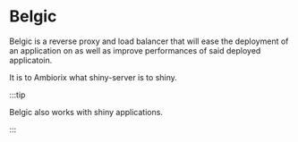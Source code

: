 # Belgic

Belgic is a reverse proxy and load balancer that will ease 
the deployment of an application on as well as improve
performances of said deployed applicatoin.

It is to Ambiorix what shiny-server is to shiny.

:::tip 

Belgic also works with shiny applications.

:::
